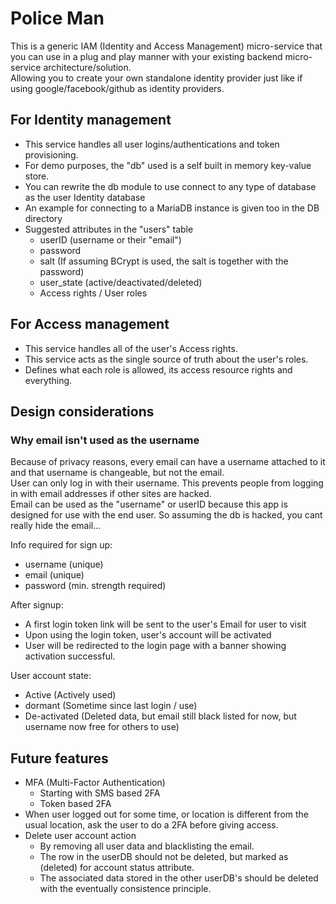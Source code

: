 # Police Man
This is a generic IAM (Identity and Access Management) micro-service that you can use in a plug and play manner with your existing backend micro-service architecture/solution.  
Allowing you to create your own standalone identity provider just like if using google/facebook/github as identity providers.


## For Identity management
- This service handles all user logins/authentications and token provisioning.
- For demo purposes, the "db" used is a self built in memory key-value store.
- You can rewrite the db module to use connect to any type of database as the user Identity database
- An example for connecting to a MariaDB instance is given too in the DB directory
- Suggested attributes in the "users" table
    - userID (username or their "email")
    - password
    - salt (If assuming BCrypt is used, the salt is together with the password)
    - user_state (active/deactivated/deleted)
    - Access rights / User roles
    
    
## For Access management
- This service handles all of the user's Access rights.
- This service acts as the single source of truth about the user's roles.
- Defines what each role is allowed, its access resource rights and everything.


## Design considerations

### Why email isn't used as the username
Because of privacy reasons, every email can have a username attached to it and that username is changeable, but not the email.  
User can only log in with their username. This prevents people from logging in with email addresses if other sites are hacked.  
Email can be used as the "username" or userID because this app is designed for use with the end user.
So assuming the db is hacked, you cant really hide the email...  

Info required for sign up:
- username (unique)
- email (unique)
- password (min. strength required)

After signup:
- A first login token link will be sent to the user's Email for user to visit
- Upon using the login token, user's account will be activated
- User will be redirected to the login page with a banner showing activation successful.

User account state:
- Active (Actively used)
- dormant (Sometime since last login / use)
- De-activated (Deleted data, but email still black listed for now, but username now free for others to use)


## Future features
- MFA (Multi-Factor Authentication)
	- Starting with SMS based 2FA
	- Token based 2FA
- When user logged out for some time, or location is different from the usual location, ask the user to do a 2FA before giving access.
- Delete user account action
	- By removing all user data and blacklisting the email.
	- The row in the userDB should not be deleted, but marked as (deleted) for account status attribute.
	- The associated data stored in the other userDB's should be deleted with the eventually consistence principle.